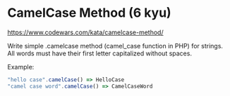 # CamelCase Method (6 kyu)

https://www.codewars.com/kata/camelcase-method/

Write simple .camelcase method (camel_case function in PHP) for strings. All words must have their first letter capitalized without spaces.

Example:

```js
"hello case".camelCase() => HelloCase
"camel case word".camelCase() => CamelCaseWord
```
